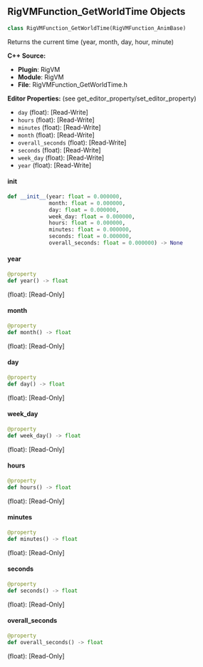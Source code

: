 ## RigVMFunction_GetWorldTime Objects

```python
class RigVMFunction_GetWorldTime(RigVMFunction_AnimBase)
```

Returns the current time (year, month, day, hour, minute)

**C++ Source:**

- **Plugin**: RigVM
- **Module**: RigVM
- **File**: RigVMFunction_GetWorldTime.h

**Editor Properties:** (see get_editor_property/set_editor_property)

- ``day`` (float):  [Read-Write]
- ``hours`` (float):  [Read-Write]
- ``minutes`` (float):  [Read-Write]
- ``month`` (float):  [Read-Write]
- ``overall_seconds`` (float):  [Read-Write]
- ``seconds`` (float):  [Read-Write]
- ``week_day`` (float):  [Read-Write]
- ``year`` (float):  [Read-Write]

<a id="unreal.RigVMFunction_GetWorldTime.__init__"></a>

#### __init__

```python
def __init__(year: float = 0.000000,
             month: float = 0.000000,
             day: float = 0.000000,
             week_day: float = 0.000000,
             hours: float = 0.000000,
             minutes: float = 0.000000,
             seconds: float = 0.000000,
             overall_seconds: float = 0.000000) -> None
```

<a id="unreal.RigVMFunction_GetWorldTime.year"></a>

#### year

```python
@property
def year() -> float
```

(float):  [Read-Only]

<a id="unreal.RigVMFunction_GetWorldTime.month"></a>

#### month

```python
@property
def month() -> float
```

(float):  [Read-Only]

<a id="unreal.RigVMFunction_GetWorldTime.day"></a>

#### day

```python
@property
def day() -> float
```

(float):  [Read-Only]

<a id="unreal.RigVMFunction_GetWorldTime.week_day"></a>

#### week_day

```python
@property
def week_day() -> float
```

(float):  [Read-Only]

<a id="unreal.RigVMFunction_GetWorldTime.hours"></a>

#### hours

```python
@property
def hours() -> float
```

(float):  [Read-Only]

<a id="unreal.RigVMFunction_GetWorldTime.minutes"></a>

#### minutes

```python
@property
def minutes() -> float
```

(float):  [Read-Only]

<a id="unreal.RigVMFunction_GetWorldTime.seconds"></a>

#### seconds

```python
@property
def seconds() -> float
```

(float):  [Read-Only]

<a id="unreal.RigVMFunction_GetWorldTime.overall_seconds"></a>

#### overall_seconds

```python
@property
def overall_seconds() -> float
```

(float):  [Read-Only]

<a id="unreal.RigUnit_GetWorldTime"></a>